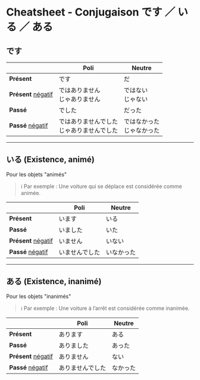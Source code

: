 # Cheatsheet - Conjugaison です ／ いる ／ ある
## です


|                            | Poli                                           | Neutre                         |
| -------------------------- | ---------------------------------------------- | ------------------------------ |
| **Présent**                | です                                           | だ                             |
| **Présent** <u>négatif</u> | ではありません<br />じゃありません             | ではない <br />じゃない        |
| **Passé**                  | でした                                         | だった                         |
| **Passé** <u>négatif</u>   | ではありませんでした<br />じゃありませんでした | ではなかった<br />じゃなかった |



------



## いる (Existence, animé)

Pour les objets "animés"

> ℹ Par exemple : Une voiture qui se déplace est considérée comme animée.

|                            | Poli           | Neutre     |
| -------------------------- | -------------- | ---------- |
| **Présent**                | います         | いる       |
| **Passé**                  | いました       | いた       |
| **Présent** <u>négatif</u> | いません       | いない     |
| **Passé** <u>négatif</u>   | いませんでした | いなかった |



------



## ある (Existence, inanimé)

Pour les objets "inanimés"

> ℹ Par exemple : Une voiture à l’arrêt est considérée comme inanimée.

|                            | Poli             | Neutre   |
| -------------------------- | ---------------- | -------- |
| **Présent**                | あります         | ある     |
| **Passé**                  | ありました       | あった   |
| **Présent** <u>négatif</u> | ありません       | ない     |
| **Passé** <u>négatif</u>   | ありませんでした | なかった |

